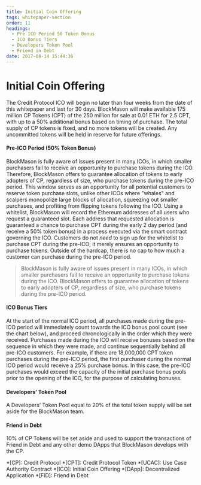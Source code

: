 ```yaml
---
title: Initial Coin Offering
tags: whitepaper-section
order: 11
headings:
  - Pre ICO Period 50 Token Bonus
  - ICO Bonus Tiers
  - Developers Token Pool
  - Friend in Debt
date: 2017-08-14 15:44:36
---
```



# Initial Coin Offering

The Credit Protocol ICO will begin no later than four weeks from the date of this whitepaper and last for 30 days. BlockMason will make available 175 million CP Tokens (CPT) of the 250 million for sale at 0.01 ETH for 2.5 CPT, with up to a 50% additional bonus based on timing of purchase.  The total supply of CP tokens is fixed, and no more tokens will be created. Any uncommitted tokens will be held in reserve for future offerings.

#### Pre-ICO Period (50% Token Bonus)

BlockMason is fully aware of issues present in many ICOs, in which smaller purchasers fail to receive an opportunity to purchase tokens during the ICO. Therefore, BlockMason offers to guarantee allocation of tokens to early adopters of CP, regardless of size, who purchase tokens during the pre-ICO period. This window serves as an opportunity for all potential customers to reserve token purchase slots, unlike other ICOs where "whales" and scalpers monopolize large blocks of allocation, squeezing out smaller purchases, and profiting from flipping tokens following the ICO. Using a whitelist, BlockMason will record the Ethereum addresses of all users who request a guaranteed slot. Each address that requested allocation is guaranteed a chance to purchase CPT during the early 2 day period (and receive a 50% token bonus) in a process executed via the smart contract governing the ICO. Customers do not *need* to sign up for the whitelist to purchase CPT during the pre-ICO; it merely ensures an opportunity to purchase tokens. Outside of the hardcap, there is no cap to how much a customer can purchase during the pre-ICO period.

> BlockMason is fully aware of issues present in many ICOs, in which smaller purchasers fail to receive an opportunity to purchase tokens during the ICO. BlockMason offers to guarantee allocation of tokens to early adopters of CP, regardless of size, who purchase tokens during the pre-ICO period.

#### ICO Bonus Tiers

At the start of the normal ICO period, all purchases made during the pre-ICO period will immediately count towards the ICO bonus pool count (see the chart below), and proceed chronologically in the order which they were received. Purchases made during the ICO will receive bonuses based on the sequence in which they were made, and continue sequentially behind all pre-ICO customers. For example, if there are 18,000,000 CPT token purchases during the pre-ICO period, the first purchaser during the normal ICO period would receive a 25% purchase bonus. In this case, the pre-ICO purchases would exceed the capacity of the initial purchase bonus pools prior to the opening of the ICO, for the purpose of calculating bonuses.

#### Developers’ Token Pool

A Developers’ Token Pool equal to 20% of the total token supply will be set aside for the BlockMason team.

#### Friend in Debt 

10% of CP Tokens will be set aside and used to support the transactions of Friend in Debt and any other demo DApps that BlockMason develops with the CP.

*[CP]: Credit Protocol
*[CPT]: Credit Protocol Token
*[UCAC]: Use Case Authority Contract
*[ICO]: Initial Coin Offering
*[DApp]: Decentralized Application
*[FiD]: Friend in Debt
